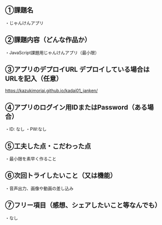 ## ①課題名
・じゃんけんアプリ
## ②課題内容（どんな作品か）
・JavaScript課題用じゃんけんアプリ（最小限）
## ③アプリのデプロイURL デプロイしている場合はURLを記入（任意）
https://kazukimoriai.github.io/kadai01_janken/
## ④アプリのログイン用IDまたはPassword（ある場合）
・ID: なし
・PW:なし
## ⑤工夫した点・こだわった点
・最小限を素早く作ること
## ⑥次回トライしたいこと（又は機能）
・音声出力、画像や動画の差し込み
## ⑦フリー項目（感想、シェアしたいこと等なんでも）
・なし

